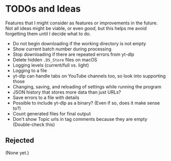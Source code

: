 # TODOs and Ideas

Features that I might consider as features or improvements in the future. Not all ideas might be viable, or even _good_, but this helps me avoid forgetting them until I decide what to do.

- Do not begin downloading if the working directory is not empty
- Show current batch number during processing
- Stop downloading if there are repeated errors from yt-dlp
- Delete hidden `.DS_Store` files on macOS
- Logging levels (current/full vs. light)
- Logging to a file
- yt-dlp can handle tabs on YouTube channels too, so look into supporting those
- Changing, saving, and reloading of settings while running the program
- JSON history that stores more data than just URLs?
- Save errors to a file with details
- Possible to include yt-dlp as a binary? (Even if so, does it make sense to?)
- Count generated files for final output
- Don't show Topic urls in tag comments because they are empty (Double-check this)

## Rejected

(None yet.)
